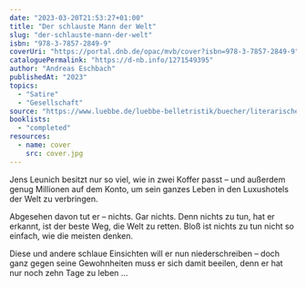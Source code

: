 ```yaml
---
date: "2023-03-20T21:53:27+01:00"
title: "Der schlauste Mann der Welt"
slug: "der-schlauste-mann-der-welt"
isbn: "978-3-7857-2849-9"
coverUri: "https://portal.dnb.de/opac/mvb/cover?isbn=978-3-7857-2849-9"
cataloguePermalink: "https://d-nb.info/1271549395"
author: "Andreas Eschbach"
publishedAt: "2023"
topics:
  - "Satire"
  - "Gesellschaft"
source: "https://www.luebbe.de/luebbe-belletristik/buecher/literarische-unterhaltung/der-schlauste-mann-der-welt/id_9517616"
booklists:
  - "completed"
resources:
  - name: cover
    src: cover.jpg
---
```

Jens Leunich besitzt nur so viel, wie in zwei Koffer passt – und außerdem genug 
Millionen auf dem Konto, um sein ganzes Leben in den Luxushotels der Welt zu 
verbringen.

Abgesehen davon tut er – nichts. Gar nichts. Denn nichts zu tun, hat er erkannt, 
ist der beste Weg, die Welt zu retten. Bloß ist nichts zu tun nicht so einfach, 
wie die meisten denken.

Diese und andere schlaue Einsichten will er nun niederschreiben – doch ganz 
gegen seine Gewohnheiten muss er sich damit beeilen, denn er hat nur noch zehn 
Tage zu leben …